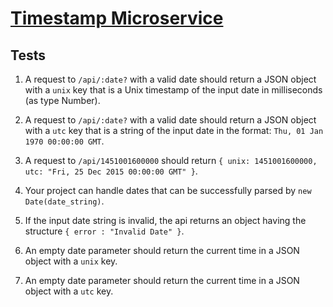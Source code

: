 # [Timestamp Microservice](https://www.freecodecamp.org/learn/apis-and-microservices/apis-and-microservices-projects/timestamp-microservice)

## Tests

1. A request to `/api/:date?` with a valid date should return a JSON object with a `unix` key that is a Unix timestamp of the input date in milliseconds (as type Number).

2. A request to `/api/:date?` with a valid date should return a JSON object with a `utc` key that is a string of the input date in the format: `Thu, 01 Jan 1970 00:00:00 GMT`.

3. A request to `/api/1451001600000` should return `{ unix: 1451001600000, utc: "Fri, 25 Dec 2015 00:00:00 GMT" }`.

4. Your project can handle dates that can be successfully parsed by `new Date(date_string)`.

5. If the input date string is invalid, the api returns an object having the structure `{ error : "Invalid Date" }`.

6. An empty date parameter should return the current time in a JSON object with a `unix` key.

7. An empty date parameter should return the current time in a JSON object with a `utc` key.
